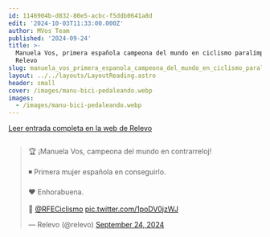 ```yaml
---
id: 1146904b-d832-80e5-acbc-f5ddb0641a8d
edit: '2024-10-03T11:33:00.000Z'
author: MVos Team
published: '2024-09-24'
title: >-
  Manuela Vos, primera española campeona del mundo en ciclismo paralímpico.
  Relevo
slug: manuela_vos_primera_espanola_campeona_del_mundo_en_ciclismo_paralimpico_relevo
layout: ../../layouts/LayoutReading.astro
header: small
cover: /images/manu-bici-pedaleando.webp
images:
  - /images/manu-bici-pedaleando.webp
---
```


[Leer entrada completa en la web de Relevo](https://www.relevo.com/ciclismo/manuela-primera-espanola-campeona-mundo-20240924202954-nt.html)


<figure><img src="/images/manu-bici-pedaleando.webp" alt=""><figcaption align="left"></figcaption></figure>


<blockquote class="twitter-tweet"><p lang="es" dir="ltr">🏆 ¡Manuela Vos, campeona del mundo en contrarreloj!<br><br>◾️ Primera mujer española en conseguirlo. <br><br>❤️ Enhorabuena. <br><br>📸 <a href="https://twitter.com/RFECiclismo?ref_src=twsrc%5Etfw">@RFECiclismo</a> <a href="https://t.co/1poDV0jzWJ">pic.twitter.com/1poDV0jzWJ</a></p>&mdash; Relevo (@relevo) <a href="https://twitter.com/relevo/status/1838646234036212045?ref_src=twsrc%5Etfw">September 24, 2024</a></blockquote> <script async src="https://platform.twitter.com/widgets.js" charset="utf-8"></script> <p></p>

